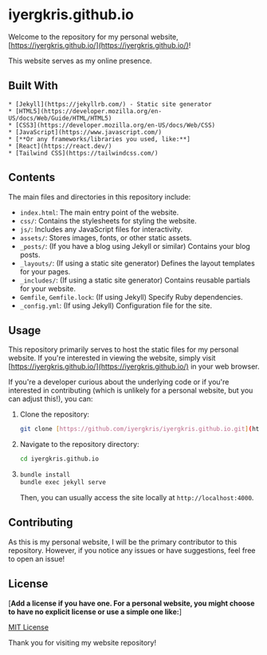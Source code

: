 # iyergkris.github.io

Welcome to the repository for my personal website, [https://iyergkris.github.io/](https://iyergkris.github.io/)!

This website serves as my online presence.

## Built With

    * [Jekyll](https://jekyllrb.com/) - Static site generator
    * [HTML5](https://developer.mozilla.org/en-US/docs/Web/Guide/HTML/HTML5)
    * [CSS3](https://developer.mozilla.org/en-US/docs/Web/CSS)
    * [JavaScript](https://www.javascript.com/)
    * [**Or any frameworks/libraries you used, like:**]
    * [React](https://react.dev/)
    * [Tailwind CSS](https://tailwindcss.com/)

## Contents

The main files and directories in this repository include:

* `index.html`: The main entry point of the website.
* `css/`: Contains the stylesheets for styling the website.
* `js/`: Includes any JavaScript files for interactivity.
* `assets/`: Stores images, fonts, or other static assets.
* `_posts/`: (If you have a blog using Jekyll or similar) Contains your blog posts.
* `_layouts/`: (If using a static site generator) Defines the layout templates for your pages.
* `_includes/`: (If using a static site generator) Contains reusable partials for your website.
* `Gemfile`, `Gemfile.lock`: (If using Jekyll) Specify Ruby dependencies.
* `_config.yml`: (If using Jekyll) Configuration file for the site.

## Usage

This repository primarily serves to host the static files for my personal website. If you're interested in viewing the website, simply visit [https://iyergkris.github.io/](https://iyergkris.github.io/) in your web browser.

If you're a developer curious about the underlying code or if you're interested in contributing (which is unlikely for a personal website, but you can adjust this!), you can:

1.  Clone the repository:
    ```bash
    git clone [https://github.com/iyergkris/iyergkris.github.io.git](https://www.google.com/search?q=https://github.com/iyergkris/iyergkris.github.io.git)
    ```
2.  Navigate to the repository directory:
    ```bash
    cd iyergkris.github.io
    ```
3.  ```bash
    bundle install
    bundle exec jekyll serve
    ```
    Then, you can usually access the site locally at `http://localhost:4000`.

## Contributing

As this is my personal website, I will be the primary contributor to this repository. However, if you notice any issues or have suggestions, feel free to open an issue!

## License

[**Add a license if you have one. For a personal website, you might choose to have no explicit license or use a simple one like:**]

[MIT License](LICENSE) 

Thank you for visiting my website repository!